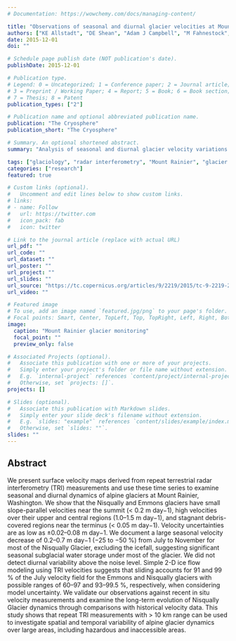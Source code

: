 ```yaml
---
# Documentation: https://wowchemy.com/docs/managing-content/

title: "Observations of seasonal and diurnal glacier velocities at Mount Rainier, Washington, using terrestrial radar interferometry"
authors: ["KE Allstadt", "DE Shean", "Adam J Campbell", "M Fahnestock", "SD Malone"]
date: 2015-12-01
doi: ""

# Schedule page publish date (NOT publication's date).
publishDate: 2015-12-01

# Publication type.
# Legend: 0 = Uncategorized; 1 = Conference paper; 2 = Journal article;
# 3 = Preprint / Working Paper; 4 = Report; 5 = Book; 6 = Book section;
# 7 = Thesis; 8 = Patent
publication_types: ["2"]

# Publication name and optional abbreviated publication name.
publication: "The Cryosphere"
publication_short: "The Cryosphere"

# Summary. An optional shortened abstract.
summary: "Analysis of seasonal and diurnal glacier velocity variations at Mount Rainier using terrestrial radar interferometry techniques."

tags: ["glaciology", "radar interferometry", "Mount Rainier", "glacier dynamics"]
categories: ["research"]
featured: true

# Custom links (optional).
#   Uncomment and edit lines below to show custom links.
# links:
# - name: Follow
#   url: https://twitter.com
#   icon_pack: fab
#   icon: twitter

# Link to the journal article (replace with actual URL)
url_pdf: ""
url_code: ""
url_dataset: ""
url_poster: ""
url_project: ""
url_slides: ""
url_source: "https://tc.copernicus.org/articles/9/2219/2015/tc-9-2219-2015.html"
url_video: ""

# Featured image
# To use, add an image named `featured.jpg/png` to your page's folder. 
# Focal points: Smart, Center, TopLeft, Top, TopRight, Left, Right, BottomLeft, Bottom, BottomRight.
image:
  caption: "Mount Rainier glacier monitoring"
  focal_point: ""
  preview_only: false

# Associated Projects (optional).
#   Associate this publication with one or more of your projects.
#   Simply enter your project's folder or file name without extension.
#   E.g. `internal-project` references `content/project/internal-project/index.md`.
#   Otherwise, set `projects: []`.
projects: []

# Slides (optional).
#   Associate this publication with Markdown slides.
#   Simply enter your slide deck's filename without extension.
#   E.g. `slides: "example"` references `content/slides/example/index.md`.
#   Otherwise, set `slides: ""`.
slides: ""
---
```


## Abstract

We present surface velocity maps derived from repeat terrestrial radar interferometry (TRI) measurements and use these time series to examine seasonal and diurnal dynamics of alpine glaciers at Mount Rainier, Washington. We show that the Nisqually and Emmons glaciers have small slope-parallel velocities near the summit (< 0.2 m day−1), high velocities over their upper and central regions (1.0–1.5 m day−1), and stagnant debris-covered regions near the terminus (< 0.05 m day−1). Velocity uncertainties are as low as ±0.02–0.08 m day−1. We document a large seasonal velocity decrease of 0.2–0.7 m day−1 (−25 to −50 %) from July to November for most of the Nisqually Glacier, excluding the icefall, suggesting significant seasonal subglacial water storage under most of the glacier. We did not detect diurnal variability above the noise level. Simple 2-D ice flow modeling using TRI velocities suggests that sliding accounts for 91 and 99 % of the July velocity field for the Emmons and Nisqually glaciers with possible ranges of 60–97 and 93–99.5 %, respectively, when considering model uncertainty. We validate our observations against recent in situ velocity measurements and examine the long-term evolution of Nisqually Glacier dynamics through comparisons with historical velocity data. This study shows that repeat TRI measurements with > 10 km range can be used to investigate spatial and temporal variability of alpine glacier dynamics over large areas, including hazardous and inaccessible areas.
